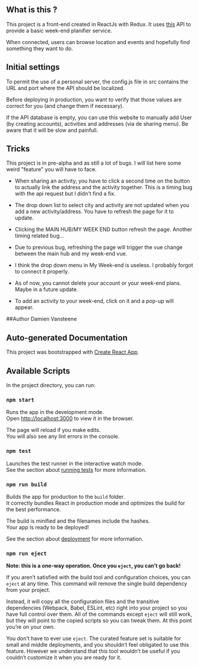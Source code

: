 ## What is this ?

This project is a front-end created in ReactJs with Redux.
It uses [this](https://github.com/PosnicAntoine/WEP) API to
provide a basic week-end planifier service.

When connected, users can browse location and events and hopefully find
something they want to do.

## Initial settings

To permit the use of a personal server, the config.js file in src
contains the URL and port where the API should be localized.

Before deploying in production, you want to verify that those values
are correct for you (and change them if necessary).

If the API database is empty, you can use this website to manually add User (by creating accounts),
activities and addresses (via de sharing menu). Be aware that it will be slow and painfull.

## Tricks
This project is in pre-alpha and as still a lot of bugs.
I will list here some weird "feature" you will have to face.

- When sharing an activity, you have to click a second time on
the button to actually link the address and the activity together.
This is a timing bug with the api request but I didn't find a fix.

- The drop down list to select city and activity are not updated when
you add a new activity/address. You have to refresh the page for it to
update.

- Clicking the MAIN HUB/MY WEEK END button refresh the page. Another
timing related bug...

- Due to previous bug, refreshing the page will trigger the vue change
between the main hub and my week-end vue.

- I think the drop down menu in My Week-end is useless. I probably forgot
to connect it properly.

- As of now, you cannot delete your account or your week-end plans. Maybe in a future update.

- To add an activity to your week-end, click on it and a pop-up will appear.

##Author
Damien Vansteene

## Auto-generated Documentation

This project was bootstrapped with [Create React App](https://github.com/facebook/create-react-app).

## Available Scripts

In the project directory, you can run:

### `npm start`

Runs the app in the development mode.<br>
Open [http://localhost:3000](http://localhost:3000) to view it in the browser.

The page will reload if you make edits.<br>
You will also see any lint errors in the console.

### `npm test`

Launches the test runner in the interactive watch mode.<br>
See the section about [running tests](https://facebook.github.io/create-react-app/docs/running-tests) for more information.

### `npm run build`

Builds the app for production to the `build` folder.<br>
It correctly bundles React in production mode and optimizes the build for the best performance.

The build is minified and the filenames include the hashes.<br>
Your app is ready to be deployed!

See the section about [deployment](https://facebook.github.io/create-react-app/docs/deployment) for more information.

### `npm run eject`

**Note: this is a one-way operation. Once you `eject`, you can’t go back!**

If you aren’t satisfied with the build tool and configuration choices, you can `eject` at any time. This command will remove the single build dependency from your project.

Instead, it will copy all the configuration files and the transitive dependencies (Webpack, Babel, ESLint, etc) right into your project so you have full control over them. All of the commands except `eject` will still work, but they will point to the copied scripts so you can tweak them. At this point you’re on your own.

You don’t have to ever use `eject`. The curated feature set is suitable for small and middle deployments, and you shouldn’t feel obligated to use this feature. However we understand that this tool wouldn’t be useful if you couldn’t customize it when you are ready for it.
